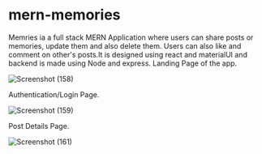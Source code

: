 # mern-memories
Memries ia a full stack MERN Application where users can share posts or memories, update them and also delete them. Users can also like and comment on other's posts.It is designed using react and materialUI and backend is made using Node and express.
Landing Page of the app.

![Screenshot (158)](https://user-images.githubusercontent.com/58074562/210183791-e013d48a-6ed9-45e8-bd92-05b86c6a384f.png)

Authentication/Login Page.

![Screenshot (159)](https://user-images.githubusercontent.com/58074562/210271879-47220a0f-95b0-4e56-ae52-fe68c0d2a455.png)

Post Details Page.

![Screenshot (161)](https://user-images.githubusercontent.com/58074562/210271969-4b536434-3037-444a-8be1-8009fa446c94.png)

